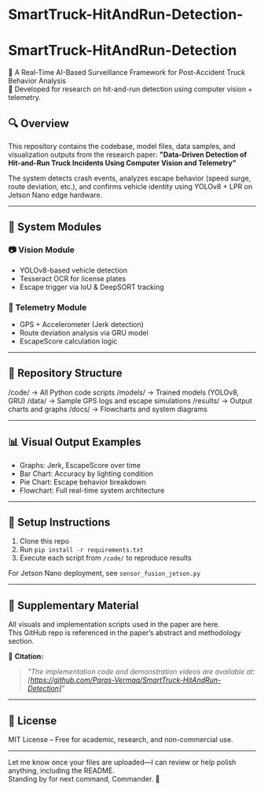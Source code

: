 # SmartTruck-HitAndRun-Detection-

# SmartTruck-HitAndRun-Detection

🚚 A Real-Time AI-Based Surveillance Framework for Post-Accident Truck Behavior Analysis  
📍 Developed for research on hit-and-run detection using computer vision + telemetry.

## 🔍 Overview
This repository contains the codebase, model files, data samples, and visualization outputs from the research paper:
**"Data-Driven Detection of Hit-and-Run Truck Incidents Using Computer Vision and Telemetry"**

The system detects crash events, analyzes escape behavior (speed surge, route deviation, etc.), and confirms vehicle identity using YOLOv8 + LPR on Jetson Nano edge hardware.

---

## 🧠 System Modules

### 📷 Vision Module
- YOLOv8-based vehicle detection
- Tesseract OCR for license plates
- Escape trigger via IoU & DeepSORT tracking

### 📡 Telemetry Module
- GPS + Accelerometer (Jerk detection)
- Route deviation analysis via GRU model
- EscapeScore calculation logic

---

## 📁 Repository Structure

/code/ → All Python code scripts
/models/ → Trained models (YOLOv8, GRU)
/data/ → Sample GPS logs and escape simulations
/results/ → Output charts and graphs
/docs/ → Flowcharts and system diagrams


---

## 📊 Visual Output Examples

- Graphs: Jerk, EscapeScore over time
- Bar Chart: Accuracy by lighting condition
- Pie Chart: Escape behavior breakdown
- Flowchart: Full real-time system architecture

---

## 🔧 Setup Instructions

1. Clone this repo
2. Run `pip install -r requirements.txt`
3. Execute each script from `/code/` to reproduce results

For Jetson Nano deployment, see `sensor_fusion_jetson.py`

---

## 📂 Supplementary Material

All visuals and implementation scripts used in the paper are here.  
This GitHub repo is referenced in the paper’s abstract and methodology section.

📎 **Citation:**  
> *"The implementation code and demonstration videos are available at: [https://github.com/Paras-Vermaa/SmartTruck-HitAndRun-Detection]"*

---

## 📜 License

MIT License – Free for academic, research, and non-commercial use.

---

Let me know once your files are uploaded—I can review or help polish anything, including the README.  
Standing by for next command, Commander. 🫡
